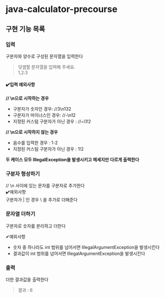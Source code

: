 # java-calculator-precourse

## 구현 기능 목록

### 입력
구분자와 양수로 구성된 문자열을 입력한다
>덧셈할 문자열을 입력해 주세요.  
1,2:3

#### ✔️입력 예외사항
**// \\n으로 시작하는 경우**
- 구분자가 숫자인 경우: //3\\n132
- 구분자가 마이너스인 경우: //-\\n12
- 지정된 커스텀 구분자가 아닌 경우 : //~\1!2

**// \\n으로 시작하지 않는 경우**
- 음수를 입력한 경우 : 1-2
- 지정된 커스텀 구분자가 아닌 경우 : 1!2

**두 케이스 모두 IllegalException을 발생시키고 메세지만 다르게 출력한다**


### 구분자 형성하기
// \n 사이에 있는 문자를 구분자로 추가한다  
    ✔️예외사항  
    구분자가 | 인 경우 \\ 을 추가로 더해준다


### 문자열 더하기
구분자로 숫자를 분리하고 더한다  

✔예외사항
- 숫자 중 하나라도 int 범위를 넘어서면 IllegalArgumentException을 발생시킨다
- 결과값이 int 범위를 넘어서면 IllegalArgumentException을 발생시킨다

### 출력
더한 결과값을 출력한다
> 결과 : 6



